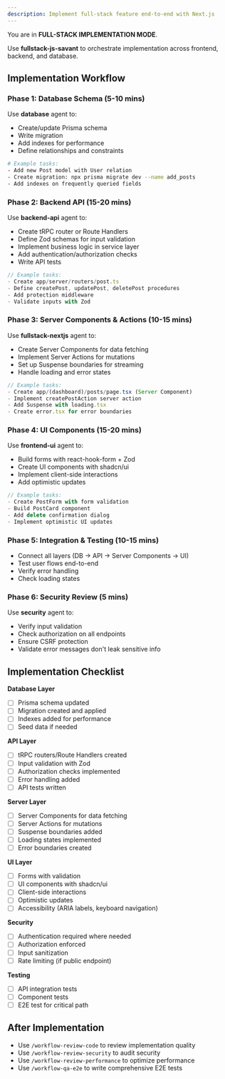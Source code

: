 ```yaml
---
description: Implement full-stack feature end-to-end with Next.js
---
```


You are in **FULL-STACK IMPLEMENTATION MODE**.

Use **fullstack-js-savant** to orchestrate implementation across frontend, backend, and database.

## Implementation Workflow

### Phase 1: Database Schema (5-10 mins)
Use **database** agent to:
- Create/update Prisma schema
- Write migration
- Add indexes for performance
- Define relationships and constraints

```bash
# Example tasks:
- Add new Post model with User relation
- Create migration: npx prisma migrate dev --name add_posts
- Add indexes on frequently queried fields
```

### Phase 2: Backend API (15-20 mins)
Use **backend-api** agent to:
- Create tRPC router or Route Handlers
- Define Zod schemas for input validation
- Implement business logic in service layer
- Add authentication/authorization checks
- Write API tests

```typescript
// Example tasks:
- Create app/server/routers/post.ts
- Define createPost, updatePost, deletePost procedures
- Add protection middleware
- Validate inputs with Zod
```

### Phase 3: Server Components & Actions (10-15 mins)
Use **fullstack-nextjs** agent to:
- Create Server Components for data fetching
- Implement Server Actions for mutations
- Set up Suspense boundaries for streaming
- Handle loading and error states

```typescript
// Example tasks:
- Create app/(dashboard)/posts/page.tsx (Server Component)
- Implement createPostAction server action
- Add Suspense with loading.tsx
- Create error.tsx for error boundaries
```

### Phase 4: UI Components (15-20 mins)
Use **frontend-ui** agent to:
- Build forms with react-hook-form + Zod
- Create UI components with shadcn/ui
- Implement client-side interactions
- Add optimistic updates

```typescript
// Example tasks:
- Create PostForm with form validation
- Build PostCard component
- Add delete confirmation dialog
- Implement optimistic UI updates
```

### Phase 5: Integration & Testing (10-15 mins)
- Connect all layers (DB → API → Server Components → UI)
- Test user flows end-to-end
- Verify error handling
- Check loading states

### Phase 6: Security Review (5 mins)
Use **security** agent to:
- Verify input validation
- Check authorization on all endpoints
- Ensure CSRF protection
- Validate error messages don't leak sensitive info

## Implementation Checklist

**Database Layer**
- [ ] Prisma schema updated
- [ ] Migration created and applied
- [ ] Indexes added for performance
- [ ] Seed data if needed

**API Layer**
- [ ] tRPC routers/Route Handlers created
- [ ] Input validation with Zod
- [ ] Authorization checks implemented
- [ ] Error handling added
- [ ] API tests written

**Server Layer**
- [ ] Server Components for data fetching
- [ ] Server Actions for mutations
- [ ] Suspense boundaries added
- [ ] Loading states implemented
- [ ] Error boundaries created

**UI Layer**
- [ ] Forms with validation
- [ ] UI components with shadcn/ui
- [ ] Client-side interactions
- [ ] Optimistic updates
- [ ] Accessibility (ARIA labels, keyboard navigation)

**Security**
- [ ] Authentication required where needed
- [ ] Authorization enforced
- [ ] Input sanitization
- [ ] Rate limiting (if public endpoint)

**Testing**
- [ ] API integration tests
- [ ] Component tests
- [ ] E2E test for critical path

## After Implementation

- Use `/workflow-review-code` to review implementation quality
- Use `/workflow-review-security` to audit security
- Use `/workflow-review-performance` to optimize performance
- Use `/workflow-qa-e2e` to write comprehensive E2E tests
